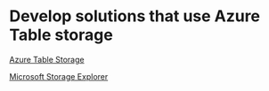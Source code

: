 # Develop solutions that use Azure Table storage

[Azure Table Storage](https://docs.microsoft.com/en-us/azure/cosmos-db/table-storage-overview)

[Microsoft Storage Explorer](https://docs.microsoft.com/en-us/azure/vs-azure-tools-storage-manage-with-storage-explorer)
